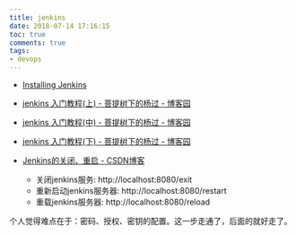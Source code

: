 ```yaml
---
title: jenkins
date: 2018-07-14 17:16:15
toc: true
comments: true
tags:
- devops
---
```


- [Installing Jenkins](https://jenkins.io/doc/book/installing/#debian-ubuntu)

- [jenkins 入门教程(上) - 菩提树下的杨过 - 博客园](http://www.cnblogs.com/yjmyzz/p/jenkins-tutorial-part-1.html)
- [jenkins 入门教程(中) - 菩提树下的杨过 - 博客园](http://www.cnblogs.com/yjmyzz/p/jenkins-tutorial-part-2.html)
- [jenkins 入门教程(下) - 菩提树下的杨过 - 博客园](http://www.cnblogs.com/yjmyzz/p/jenkins-tutorial-part-3.html)


- [Jenkins的关闭、重启 - CSDN博客](https://blog.csdn.net/itfootball/article/details/44876517)
    - 关闭jenkins服务: http://localhost:8080/exit
    - 重新启动jenkins服务器: http://localhost:8080/restart
    - 重载jenkins服务器: http://localhost:8080/reload

个人觉得难点在于：密码、授权、密钥的配置。这一步走通了，后面的就好走了。
